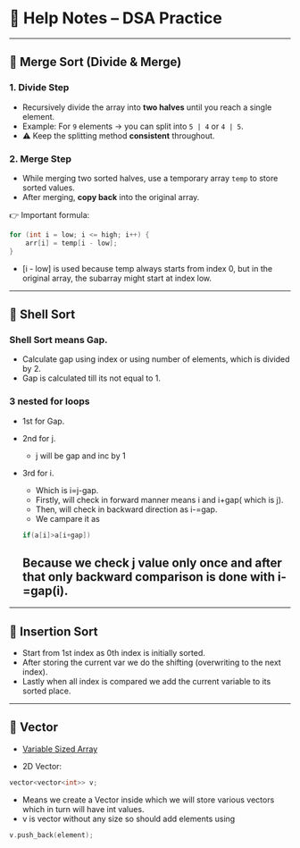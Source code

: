 # 📘 Help Notes – DSA Practice

---

## 🔹 Merge Sort (Divide & Merge)

### 1. Divide Step
- Recursively divide the array into **two halves** until you reach a single element.  
- Example: For `9` elements → you can split into `5 | 4` or `4 | 5`.  
- ⚠️ Keep the splitting method **consistent** throughout.

### 2. Merge Step
- While merging two sorted halves, use a temporary array `temp` to store sorted values.  
- After merging, **copy back** into the original array.

👉 Important formula:  
```cpp
for (int i = low; i <= high; i++) {
    arr[i] = temp[i - low];
}
```
- [i - low] is used because temp always starts from index 0, but in the original array, the subarray might start at    index low.

---

## 🔹 Shell Sort

### Shell Sort means Gap.
- Calculate gap using index or using number of elements, which is divided by 2.
- Gap is calculated till its not equal to 1.

### 3 nested for loops
- 1st for Gap.
- 2nd for j.
    - j will be gap and inc by 1

- 3rd for i.
    - Which is i=j-gap.
    - Firstly, will check in forward manner means i and i+gap( which is j).
    - Then, will check in backward direction as i-=gap.
    - We campare it as 
    ```cpp
    if(a[i]>a[i+gap])
    ```
    Because we check j value only once and after that only backward
    comparison is done with i-=gap(i). 
    - 

---

## 🔹 Insertion Sort 

- Start from 1st index as 0th index is initially sorted.
- After storing the current var we do the shifting (overwriting to the next index).
- Lastly when all index is compared we add the current variable to its sorted place.

---

## 🔹 Vector

- [Variable Sized Array](https://www.hackerrank.com/challenges/variable-sized-arrays/problem?isFullScreen=true)

- 2D Vector: 
```cpp
vector<vector<int>> v;
```
- Means we create a Vector inside which we will store various vectors which in turn will have int values.
- v is vector without any size so should add elements using 
```cpp
v.push_back(element);
```


